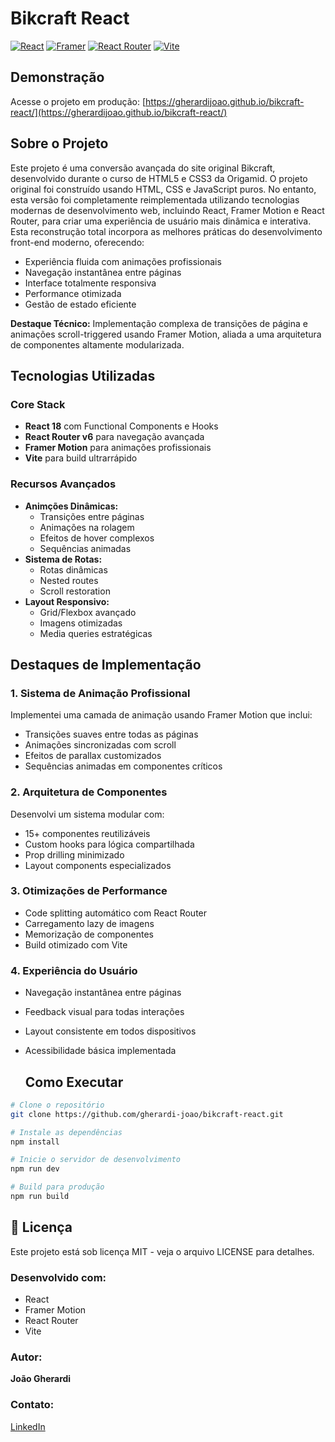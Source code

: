 # Bikcraft React

[![React](https://img.shields.io/badge/React-20232A?style=for-the-badge&logo=react&logoColor=61DAFB)](https://react.dev/)
[![Framer](https://img.shields.io/badge/Framer-black?style=for-the-badge&logo=framer&logoColor=blue)](https://www.framer.com/motion/)
[![React Router](https://img.shields.io/badge/React_Router-CA4245?style=for-the-badge&logo=react-router&logoColor=white)](https://reactrouter.com/)
[![Vite](https://img.shields.io/badge/Vite-B73BFE?style=for-the-badge&logo=vite&logoColor=FFD62E)](https://vitejs.dev/)

## Demonstração

Acesse o projeto em produção: [https://gherardijoao.github.io/bikcraft-react/](https://gherardijoao.github.io/bikcraft-react/)

## Sobre o Projeto

Este projeto é uma conversão avançada do site original Bikcraft, desenvolvido durante o curso de HTML5 e CSS3 da Origamid. O projeto original foi construído usando HTML, CSS e JavaScript puros. No entanto, esta versão foi completamente reimplementada utilizando tecnologias modernas de desenvolvimento web, incluindo React, Framer Motion e React Router, para criar uma experiência de usuário mais dinâmica e interativa. Esta reconstrução total incorpora as melhores práticas do desenvolvimento front-end moderno, oferecendo:

- Experiência fluida com animações profissionais
- Navegação instantânea entre páginas
- Interface totalmente responsiva
- Performance otimizada
- Gestão de estado eficiente

**Destaque Técnico:** Implementação complexa de transições de página e animações scroll-triggered usando Framer Motion, aliada a uma arquitetura de componentes altamente modularizada.

## Tecnologias Utilizadas

### Core Stack

- **React 18** com Functional Components e Hooks
- **React Router v6** para navegação avançada
- **Framer Motion** para animações profissionais
- **Vite** para build ultrarrápido

### Recursos Avançados

- **Animções Dinâmicas:**
  - Transições entre páginas
  - Animações na rolagem
  - Efeitos de hover complexos
  - Sequências animadas
- **Sistema de Rotas:**
  - Rotas dinâmicas
  - Nested routes
  - Scroll restoration
- **Layout Responsivo:**
  - Grid/Flexbox avançado
  - Imagens otimizadas
  - Media queries estratégicas

## Destaques de Implementação

### 1. Sistema de Animação Profissional

Implementei uma camada de animação usando Framer Motion que inclui:

- Transições suaves entre todas as páginas
- Animações sincronizadas com scroll
- Efeitos de parallax customizados
- Sequências animadas em componentes críticos

### 2. Arquitetura de Componentes

Desenvolvi um sistema modular com:

- 15+ componentes reutilizáveis
- Custom hooks para lógica compartilhada
- Prop drilling minimizado
- Layout components especializados

### 3. Otimizações de Performance

- Code splitting automático com React Router
- Carregamento lazy de imagens
- Memorização de componentes
- Build otimizado com Vite

### 4. Experiência do Usuário

- Navegação instantânea entre páginas
- Feedback visual para todas interações
- Layout consistente em todos dispositivos
- Acessibilidade básica implementada

  ## Como Executar

```bash
# Clone o repositório
git clone https://github.com/gherardi-joao/bikcraft-react.git

# Instale as dependências
npm install

# Inicie o servidor de desenvolvimento
npm run dev

# Build para produção
npm run build
```

## 📄 Licença

Este projeto está sob licença MIT - veja o arquivo LICENSE para detalhes.

### Desenvolvido com:

- React
- Framer Motion
- React Router
- Vite

### Autor:

**João Gherardi**

### Contato:

[LinkedIn](https://www.linkedin.com/in/jo%C3%A3o-am%C3%A2ncio-gherardi-2004j/)
